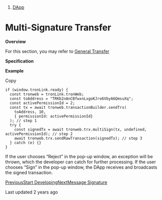   1. [DApp](/dapp)



# Multi-Signature Transfer

**Overview**

For this section, you may refer to [General Transfer](/dapp/general-transfer)

**Specification**

**Example**

Copy
    
    
    if (window.tronLink.ready) {
      const tronweb = tronLink.tronWeb;
      const toAddress = "TRKb2nAnCBfwxnLxgoKJro6VbyA6QmsuXq";
      const activePermissionId = 2;
      const tx = await tronweb.transactionBuilder.sendTrx(
        toAddress, 10,
        { permissionId: activePermissionId}
      ); // step 1
      try {
        const signedTx = await tronweb.trx.multiSign(tx, undefined, activePermissionId); // step 2
        await tronweb.trx.sendRawTransaction(signedTx); // step 3
      } catch (e) {}
    }

If the user chooses “Reject” in the pop-up window, an exception will be thrown, which the developer can catch for further processing. If the user chooses “Sign” in the pop-up window, the DApp receives and broadcasts the signed transaction.

[PreviousStart Developing](/dapp/start-developing)[NextMessage Signature](/dapp/message-signature)

Last updated 2 years ago
